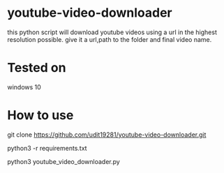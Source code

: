 # youtube-video-downloader
this python script will download youtube videos using a url in the highest resolution possible. give it a url,path to the folder and final video name.

# Tested on
windows 10

# How to use

git clone https://github.com/udit19281/youtube-video-downloader.git

python3 -r requirements.txt

python3 youtube_video_downloader.py


